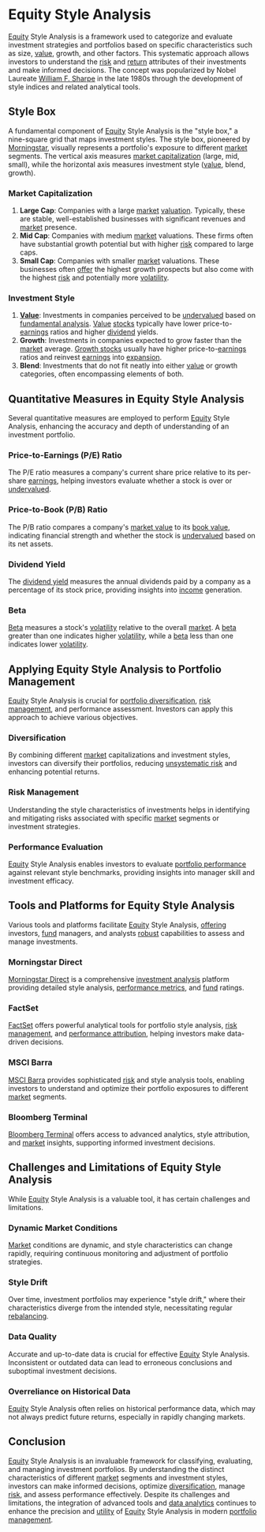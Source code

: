 # Equity Style Analysis

[Equity](../e/equity.md) Style Analysis is a framework used to categorize and evaluate investment strategies and portfolios based on specific characteristics such as size, [value](../v/value.md), growth, and other factors. This systematic approach allows investors to understand the [risk](../r/risk.md) and [return](../r/return.md) attributes of their investments and make informed decisions. The concept was popularized by Nobel Laureate [William F. Sharpe](../w/william_f._sharpe.md) in the late 1980s through the development of style indices and related analytical tools.

## Style Box

A fundamental component of [Equity](../e/equity.md) Style Analysis is the "style box," a nine-square grid that maps investment styles. The style box, pioneered by [Morningstar](../m/morningstar.md), visually represents a portfolio's exposure to different [market](../m/market.md) segments. The vertical axis measures [market capitalization](../m/market_capitalization.md) (large, mid, small), while the horizontal axis measures investment style ([value](../v/value.md), blend, growth). 

### Market Capitalization

1. **Large Cap**: Companies with a large [market](../m/market.md) [valuation](../v/valuation.md). Typically, these are stable, well-established businesses with significant revenues and [market](../m/market.md) presence.
2. **Mid Cap**: Companies with medium [market](../m/market.md) valuations. These firms often have substantial growth potential but with higher [risk](../r/risk.md) compared to large caps.
3. **Small Cap**: Companies with smaller [market](../m/market.md) valuations. These businesses often [offer](../o/offer.md) the highest growth prospects but also come with the highest [risk](../r/risk.md) and potentially more [volatility](../v/volatility.md).

### Investment Style

1. **[Value](../v/value.md)**: Investments in companies perceived to be [undervalued](../u/undervalued.md) based on [fundamental analysis](../f/fundamental_analysis.md). [Value](../v/value.md) [stocks](../s/stock.md) typically have lower price-to-[earnings](../e/earnings.md) ratios and higher [dividend](../d/dividend.md) yields.
2. **Growth**: Investments in companies expected to grow faster than the [market](../m/market.md) average. [Growth stocks](../g/growth_stocks.md) usually have higher price-to-[earnings](../e/earnings.md) ratios and reinvest [earnings](../e/earnings.md) into [expansion](../e/expansion.md).
3. **Blend**: Investments that do not fit neatly into either [value](../v/value.md) or growth categories, often encompassing elements of both.

## Quantitative Measures in Equity Style Analysis

Several quantitative measures are employed to perform [Equity](../e/equity.md) Style Analysis, enhancing the accuracy and depth of understanding of an investment portfolio.

### Price-to-Earnings (P/E) Ratio

The P/E ratio measures a company's current share price relative to its per-share [earnings](../e/earnings.md), helping investors evaluate whether a stock is over or [undervalued](../u/undervalued.md).

### Price-to-Book (P/B) Ratio

The P/B ratio compares a company's [market value](../m/market_value.md) to its [book value](../b/book_value.md), indicating financial strength and whether the stock is [undervalued](../u/undervalued.md) based on its net assets.

### Dividend Yield

The [dividend yield](../d/dividend_yield.md) measures the annual dividends paid by a company as a percentage of its stock price, providing insights into [income](../i/income.md) generation.

### Beta

[Beta](../b/beta.md) measures a stock's [volatility](../v/volatility.md) relative to the overall [market](../m/market.md). A [beta](../b/beta.md) greater than one indicates higher [volatility](../v/volatility.md), while a [beta](../b/beta.md) less than one indicates lower [volatility](../v/volatility.md).

## Applying Equity Style Analysis to Portfolio Management

[Equity](../e/equity.md) Style Analysis is crucial for [portfolio diversification](../p/portfolio_diversification.md), [risk management](../r/risk_management.md), and performance assessment. Investors can apply this approach to achieve various objectives.

### Diversification

By combining different [market](../m/market.md) capitalizations and investment styles, investors can diversify their portfolios, reducing [unsystematic risk](../u/unsystematic_risk.md) and enhancing potential returns.

### Risk Management

Understanding the style characteristics of investments helps in identifying and mitigating risks associated with specific [market](../m/market.md) segments or investment strategies.

### Performance Evaluation

[Equity](../e/equity.md) Style Analysis enables investors to evaluate [portfolio performance](../p/portfolio_performance.md) against relevant style benchmarks, providing insights into manager skill and investment efficacy.

## Tools and Platforms for Equity Style Analysis

Various tools and platforms facilitate [Equity](../e/equity.md) Style Analysis, [offering](../o/offering.md) investors, [fund](../f/fund.md) managers, and analysts [robust](../r/robust.md) capabilities to assess and manage investments.

### Morningstar Direct

[Morningstar Direct](https://www.morningstar.com/products/direct) is a comprehensive [investment analysis](../i/investment_analysis.md) platform providing detailed style analysis, [performance metrics](../p/performance_metrics.md), and [fund](../f/fund.md) ratings.

### FactSet

[FactSet](https://www.factset.com) offers powerful analytical tools for portfolio style analysis, [risk management](../r/risk_management.md), and [performance attribution](../p/performance_attribution.md), helping investors make data-driven decisions.

### MSCI Barra

[MSCI Barra](https://www.msci.com) provides sophisticated [risk](../r/risk.md) and style analysis tools, enabling investors to understand and optimize their portfolio exposures to different [market](../m/market.md) segments.

### Bloomberg Terminal

[Bloomberg Terminal](https://www.bloomberg.com/professional/solution/bloomberg-terminal/) offers access to advanced analytics, style attribution, and [market](../m/market.md) insights, supporting informed investment decisions.

## Challenges and Limitations of Equity Style Analysis

While [Equity](../e/equity.md) Style Analysis is a valuable tool, it has certain challenges and limitations.

### Dynamic Market Conditions

[Market](../m/market.md) conditions are dynamic, and style characteristics can change rapidly, requiring continuous monitoring and adjustment of portfolio strategies.

### Style Drift

Over time, investment portfolios may experience "style drift," where their characteristics diverge from the intended style, necessitating regular [rebalancing](../r/rebalancing.md).

### Data Quality

Accurate and up-to-date data is crucial for effective [Equity](../e/equity.md) Style Analysis. Inconsistent or outdated data can lead to erroneous conclusions and suboptimal investment decisions.

### Overreliance on Historical Data

[Equity](../e/equity.md) Style Analysis often relies on historical performance data, which may not always predict future returns, especially in rapidly changing markets.

## Conclusion

[Equity](../e/equity.md) Style Analysis is an invaluable framework for classifying, evaluating, and managing investment portfolios. By understanding the distinct characteristics of different [market](../m/market.md) segments and investment styles, investors can make informed decisions, optimize [diversification](../d/diversification.md), manage [risk](../r/risk.md), and assess performance effectively. Despite its challenges and limitations, the integration of advanced tools and [data analytics](../d/data_analytics.md) continues to enhance the precision and [utility](../u/utility.md) of [Equity](../e/equity.md) Style Analysis in modern [portfolio management](../p/portfolio_management.md).
